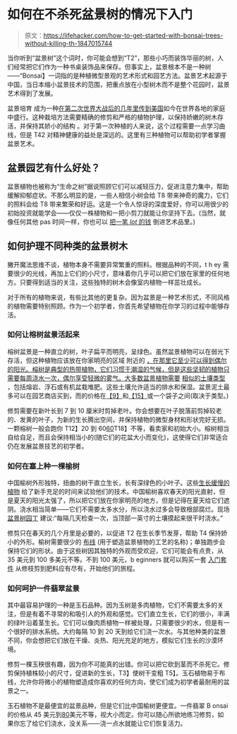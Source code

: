 # 如何在不杀死盆景树的情况下入门

> 原文：<https://lifehacker.com/how-to-get-started-with-bonsai-trees-without-killing-th-1847015744>

当你听到“盆景树”这个词时，你可能会想到“T2”，那些小巧而装饰华丽的树，人们经常把它们作为一种书桌装饰品来保存。但事实上，盆景根本不是一种树——“Bonsai】一词指的是种植微型景观的艺术形式和园艺方法。盆景艺术起源于中国，当日本缩小盆景技术的范围，把重点放在小型树木而不是整个花园时，盆景艺术得到了发展。

盆景培育 成为一种[在第二次世界大战后的几年里传到美国](https://share.america.gov/bonsai-trees-symbolize-u-s-japan-ties/)如今在世界各地的家庭中盛行。这种栽培方法需要精确的修剪和严格的植物护理，以保持娇嫩的树木存活，并保持其娇小的结构 。对于第一次种植的人来说，这个过程需要一点学习曲线，但是 T42 对精神健康的益处是深远的。这里有三种植物可以帮助初学者掌握盆景艺术。



## 盆景园艺有什么好处？

盆景植物也被称为“生命之树”据说照顾它们可以减轻压力，促进注意力集中，帮助缓解抑郁症状。不那么明显的是，一些人相信小树会给 T8 带来神奇的魔力，它们的照料会给 T8 带来繁荣和好运。这是一个令人惊讶的深度爱好，你可以用很少的初始投资就能学会——仅仅一株植物和一把小剪刀就能让你坚持下去。(当然，就像任何其他 pas 时间一样，你也可以 [把一笔 *lot* 的钱](https://www.bonsaiempire.com/blog/bonsai-prices#:~:text=How%20much%20can%20a%20Bonsai,Bonsai%20Convention%20in%20Takamatsu%2C%20Japan.) 倒进艺术品里。)

## **如何护理不同种类的盆景树木**

撇开魔法思维不谈，植物本身不需要异常繁重的照料。根据品种的不同，t h ey 需要很少的光线，再加上它们的小尺寸，意味着你几乎可以把它们放在家里的任何地方。只要得到适当的关注，这些独特的树木会像室内植物一样茁壮成长。

对于所有的植物来说，有些比其他的更复杂。因为盆景是一种艺术形式，不同风格的植物需要特别照顾。作为一个初学者，你首先希望植物在你学习的过程中能够存活。

### **如何让榕树盆景活起来**

榕树盆景是一种直立的树，叶子扁平而明亮，呈绿色。虽然盆景植物可以在弱光下存活，但这种植物应该放在你家明亮的区域 附近的 [，在那里它至少可以得到偶尔的阳光。榕树是典型的热带植物，它们习惯于潮湿的气候，但是这些坚韧的植物只需要每周浇水一次，偶尔享受轻微的雾气。大多数盆景植物需要](https://www.allthingsbonsai.co.uk/bonsai-tree-species-care-guides/ficus-indoor-bonsai-tree-care/) [相似的土壤类型](https://www.bonsaiempire.com/basics/bonsai-care/bonsai-soil#:~:text=The%20most%20common%20components%20for,%2C%20Pumice%2C%20and%20lava%20rock.&text=When%20used%20in%20a%20Bonsai,roots%20to%20ramify%20very%20well.) ，包括熔岩、浮石或有机盆栽堆肥。这些土壤允许适当的排水和保湿。盆景泥土最多可以在园艺商店买到，而的价格在[【9】](https://www.bonsaioutlet.com/supplies/re-potting-seasonal/all-purpose-blend/?sku=SL04&utm_medium=cpc&utm_source=adwords&utm_campaign=&utm_content=519591818293_c___&gclid=Cj0KCQjw2NyFBhDoARIsAMtHtZ4h1ywfi-VsLDQJ3FB--Sx3nRt4NGOufMi-Yhz1iuJjEGLnXJaa4cQaApFHEALw_wcB)和[【15】](https://www.easternleaf.com/Akadama-Bonsai-Soil-Mix-p/113550-01.htm?gclid=Cj0KCQjw2NyFBhDoARIsAMtHtZ4mAkjdRoHRn_roBnGAQVicglo2ur2o6GJJqnCkCUUk_HDEglSeJEYaAnBsEALw_wcB)或一个袋子之间(取决于类型。)

修剪需要在新叶长到 7 到 10 厘米时剪掉老叶。你会想要在叶子脱落前剪掉较老的、发黄的叶子，为新的生长腾出空间，并保持植物的微型身材和形状完好无损。一颗榕树一般会跑你 T12】20 到 60[60](https://bloomscape.com/product/ficus-ginseng/?attribute_pa_pot=stone&utm_source=Google%20Shopping&utm_campaign=Google%20Shopping%20Feed&utm_medium=cpc&utm_term=456699&&utm_source=google&utm_medium=cpc&utm_campaign=&gclid=Cj0KCQjw2NyFBhDoARIsAMtHtZ6X6zlpo39v9nfwIoBojmr1KgyH96TC4Rpfo9TLeGR4sx12p_jNVgQaAvYuEALw_wcB)T18】不等，看卖家和初始大小。榕树相当自给自足，而且会保持相当小的(随它们的花盆大小而变化)，这使得它们非常适合仍在发展盆景技艺的初学者。

### 如何在塞上种一棵榆树

中国榆树外形独特，扭曲的树干直立生长，长有深绿色的小叶子。这些[生长缓慢的植物](https://www.bonsaioutlet.com/chinese-elm-bonsai-care/) 给了新手充足的时间来试验他们的技术。中国榆树喜欢春天的阳光直射，但是夏天的阳光太强了，所以把它们放在你家明亮的地方，但是记得在夏天给它们遮阴。浇水相当简单——它们不需要太多水分，所以浇水过多会导致根部腐烂。现场 [盆景树园丁](https://www.bonsaitreegardener.net/bonsai-trees/species/chinese-elm) 建议:“每隔几天检查一次，当顶部一英寸的土壤摸起来很干时浇水。”

修剪只在春天的几个月里是必要的，以促进 T2 在生长季节发芽，帮助 T4 保持娇小的外形。榆树需要很少的 [布线](https://www.bonsaiempire.com/basics/styling/wiring) (用于塑造盆景植物的工艺的名称)；单独跑步会保持它们的形状。由于这些树因其独特的外观而受欢迎，它们可能会有点贵，从 35 美元到 100 多美元不等。不到 100 美元，b eginners 就可以购买一套 [入门套件](https://www.easternleaf.com/Chinese-Elm-Bonsai-Starter-Kit-p/800510-03-kit.htm) 从修枝剪到肥料应有尽有，开始他们的旅程。

### 如何呵护一件翡翠盆景

其中最容易护理的一种是玉石品种。因为玉树是多肉植物，它们不需要太多的关注，但是有着不寻常的和吸引人的外观和感觉。它们直立生长，它们的很小，丰满的绿叶沿着茎生长。它们可以像肉质植物一样被处理，只需要很少的水，但是有一个很好的排水系统。大约每隔 10 到 20 天到给它们浇一次水。与其他种类的盆景不同，你会想把它们放在干燥、炎热、阳光充足的地方，模拟它们生长的沙漠环境。

修剪一棵玉秧很有趣，因为你不可能真的出错。你可以把它砍到茎而不杀死它。修剪保持植株较小的尺寸，促进新的生长，T3】使树干变粗 T5】。玉石植物易于布线，允许你将微小的植物塑造成你喜欢的任何方向，使它们成为初学者最耐用的盆景之一。

玉石植物不是最便宜的盆景品种，但是它们比中国榆树更便宜。一件翡翠 B onsai 的价格从 45 美元到[80](https://www.1800flowers.com/Jade-Bonsai-Water-Garden-4169?adid=4169L&adtype=pla&r=googleplarkg&adcampaign=GSC-NE-Plants+SS&adcampaignid=6737243696&adgroupid=82169669231&addisttype=u&gclid=Cj0KCQjw2NyFBhDoARIsAMtHtZ6O-P51GKgGT1n2kxfflqcyziqdz3q1cUU-JK98qkSm3XyhYB9QwSIaAjEVEALw_wcB)美元不等，视大小而定。你可以随心所欲地练习修剪，如果你忘了给它们浇水，没关系——浇一点水就能让它们恢复活力。